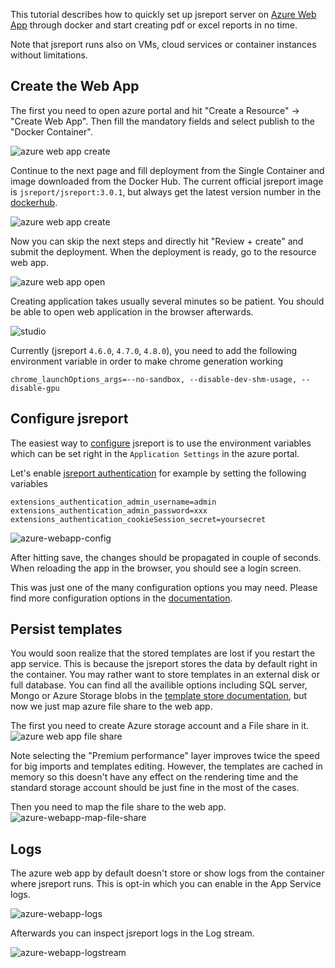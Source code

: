 

This tutorial describes how to quickly set up jsreport server on [
Azure Web App](https://azure.microsoft.com/en-us/services/app-service/web/) through docker and start creating pdf or excel reports in no time.

Note that jsreport runs also on VMs, cloud services or container instances without limitations.

## Create the Web App

The first you need to open azure portal and hit "Create a Resource" -> "Create Web App".
Then fill the mandatory fields and select publish to the "Docker Container".

![azure web app create](/learn/static-resources/azure-webapp-create.png)

Continue to the next page and fill deployment from the Single Container and image downloaded from the Docker Hub. The current official jsreport image is `jsreport/jsreport:3.0.1`, but always get the latest version number in the [dockerhub](https://hub.docker.com/r/jsreport/jsreport).

![azure web app create](/learn/static-resources/azure-webapp-create-docker.png)

Now you can skip the next steps and directly hit "Review + create" and submit the deployment. When the deployment is ready, go to the resource web app.

![azure web app open](/learn/static-resources/azure-webapp-open.png)

Creating application takes usually several minutes so be patient. You should be able to open web application in the browser afterwards.

![studio](https://jsreport.net/screenshots/studio.png?v=2)

Currently (jsreport `4.6.0`, `4.7.0`, `4.8.0`), you need to add the following environment variable in order to make chrome generation working
```
chrome_launchOptions_args=--no-sandbox, --disable-dev-shm-usage, --disable-gpu
```

## Configure jsreport

The easiest way to [configure](/learn/configuration) jsreport is to use the environment variables which can be set right in the `Application Settings` in the azure portal.

Let's enable [jsreport authentication](https://jsreport.net/learn/authentication) for example by setting the following variables

```
extensions_authentication_admin_username=admin
extensions_authentication_admin_password=xxx
extensions_authentication_cookieSession_secret=yoursecret
```

![azure-webapp-config](/learn/static-resources/azure-webapp-config.png)

After hitting save, the changes should be propagated in couple of seconds. When reloading the app in the browser, you should see a login screen.

This was just one of the many configuration options you may need. Please find more configuration options in the [documentation](https://jsreport.net/learn/configuration).

## Persist templates
You would soon realize that the stored templates are lost if you restart the app service. This is because the jsreport stores the data by default right in the container. You may rather want to store templates in an external disk or full database. You can find all the availible options including SQL server, Mongo or Azure Storage blobs in the [template store documentation](/learn/template-stores), but now we just map azure file share to the web app.

The first you need to create Azure storage account and a File share in it.
![azure web app file share](/learn/static-resources/azure-webapp-file-share.png)

Note selecting the "Premium performance" layer improves twice the speed for big imports and templates editing. However, the templates are cached in memory so this doesn't have any effect on the rendering time and the standard storage account should be just fine in the most of the cases.

Then you need to map the file share to the web app.
![azure-webapp-map-file-share](/learn/static-resources/azure-webapp-map-file-share.png)

## Logs
The azure web app by default doesn't store or show logs from the container where jsreport runs. This is opt-in which you can enable in the App Service logs.

![azure-webapp-logs](/learn/static-resources/azure-webapp-logs.png)

Afterwards you can inspect jsreport logs in the Log stream.

![azure-webapp-logstream](/learn/static-resources/azure-webapp-logstream.png)
